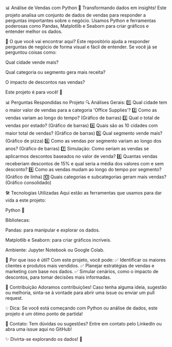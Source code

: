 📊 Análise de Vendas com Python
🎯 Transformando dados em insights! Este projeto analisa um conjunto de dados de vendas para responder a perguntas importantes sobre o negócio. Usamos Python e ferramentas poderosas como Pandas, Matplotlib e Seaborn para criar gráficos e entender melhor os dados.

📝 O que você vai encontrar aqui?
Este repositório ajuda a responder perguntas de negócio de forma visual e fácil de entender.
Se você já se perguntou coisas como:

Qual cidade vende mais?

Qual categoria ou segmento gera mais receita?

O impacto de descontos nas vendas?

Este projeto é para você! 🚀

📊 Perguntas Respondidas no Projeto
🔍 Análises Gerais:
1️⃣ Qual cidade tem o maior valor de vendas para a categoria 'Office Supplies'? 
2️⃣ Como as vendas variam ao longo do tempo? (Gráfico de barras)
3️⃣ Qual o total de vendas por estado? (Gráfico de barras)
4️⃣ Quais são as 10 cidades com maior total de vendas? (Gráfico de barras)
5️⃣ Qual segmento vende mais? (Gráfico de pizza)
6️⃣ Como as vendas por segmento variam ao longo dos anos? (Gráfico de barras)
7️⃣ Simulação: Como seriam as vendas se aplicarmos descontos baseados no valor de venda?
8️⃣ Quantas vendas receberiam descontos de 15% e qual seria a média dos valores com e sem desconto?
9️⃣ Como as vendas mudam ao longo do tempo por segmento? (Gráfico de linha)
🔟 Quais categorias e subcategorias geram mais vendas? (Gráfico consolidado)

🛠️ Tecnologias Utilizadas
Aqui estão as ferramentas que usamos para dar vida a este projeto:

Python 🐍

Bibliotecas:

Pandas: para manipular e explorar os dados.

Matplotlib e Seaborn: para criar gráficos incríveis.

Ambiente: Jupyter Notebook ou Google Colab.

🌟 Por que isso é útil?
Com este projeto, você pode:
✅ Identificar os maiores clientes e produtos mais vendidos.
✅ Planejar estratégias de vendas e marketing com base nos dados.
✅ Simular cenários, como o impacto de descontos, para tomar decisões mais informadas.

🤝 Contribuição
Adoramos contribuições! Caso tenha alguma ideia, sugestão ou melhoria, sinta-se à vontade para abrir uma issue ou enviar um pull request.

💡 Dica: Se você está começando com Python ou análise de dados, este projeto é um ótimo ponto de partida!

📩 Contato: Tem dúvidas ou sugestões? Entre em contato pelo LinkedIn ou abra uma issue aqui no GitHub!

✨ Divirta-se explorando os dados! 🚀
